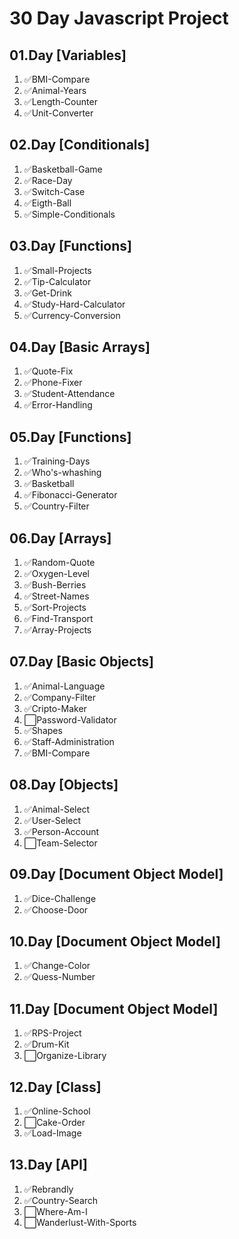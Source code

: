 # 30 Day Javascript Project

## 01.Day [Variables]

1. ✅BMI-Compare
2. ✅Animal-Years
3. ✅Length-Counter
4. ✅Unit-Converter

## 02.Day [Conditionals]

1. ✅Basketball-Game
2. ✅Race-Day
3. ✅Switch-Case
4. ✅Eigth-Ball
5. ✅Simple-Conditionals

## 03.Day [Functions]

1. ✅Small-Projects
2. ✅Tip-Calculator
3. ✅Get-Drink
4. ✅Study-Hard-Calculator
5. ✅Currency-Conversion

## 04.Day [Basic Arrays]

1. ✅Quote-Fix
2. ✅Phone-Fixer
3. ✅Student-Attendance
4. ✅Error-Handling

## 05.Day [Functions]

1. ✅Training-Days
2. ✅Who's-whashing
3. ✅Basketball
4. ✅Fibonacci-Generator
5. ✅Country-Filter

## 06.Day [Arrays]

1. ✅Random-Quote
2. ✅Oxygen-Level
3. ✅Bush-Berries
4. ✅Street-Names
5. ✅Sort-Projects
6. ✅Find-Transport
7. ✅Array-Projects

## 07.Day [Basic Objects]

1. ✅Animal-Language
2. ✅Company-Filter
3. ✅Cripto-Maker
4. ⬜Password-Validator
5. ✅Shapes
6. ✅Staff-Administration
7. ✅BMI-Compare

## 08.Day [Objects]

1. ✅Animal-Select
2. ✅User-Select
3. ✅Person-Account
4. ⬜Team-Selector

## 09.Day [Document Object Model]

1. ✅Dice-Challenge
2. ✅Choose-Door

## 10.Day [Document Object Model]

1. ✅Change-Color
2. ✅Quess-Number

## 11.Day [Document Object Model]

1. ✅RPS-Project
2. ✅Drum-Kit
3. ⬜Organize-Library

## 12.Day [Class]

1. ✅Online-School
2. ⬜Cake-Order
3. ✅Load-Image

## 13.Day [API]

1. ✅Rebrandly
2. ✅Country-Search
3. ⬜Where-Am-I
4. ⬜Wanderlust-With-Sports